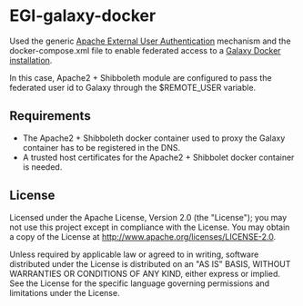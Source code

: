 # EGI-galaxy-docker
Used the generic <a href="https://galaxyproject.org/admin/config/apache-external-user-auth/">Apache External User Authentication</a> mechanism and the docker-compose.xml file to enable federated access to a <a href="https://hub.docker.com/r/bgruening/galaxy-stable">Galaxy Docker installation</a>.

In this case, Apache2 + Shibboleth module are configured to pass the federated user id to Galaxy through the $REMOTE_USER variable.

## Requirements

* The Apache2 + Shibboleth docker container used to proxy the Galaxy container has to be registered in the DNS.
* A trusted host certificates for the Apache2 + Shibbolet docker container is needed.

## License
Licensed under the Apache License, Version 2.0 (the "License"); you may not use this project except in compliance with the License. You may obtain a copy of the License at http://www.apache.org/licenses/LICENSE-2.0.

Unless required by applicable law or agreed to in writing, software distributed under the License is distributed on an "AS IS" BASIS, WITHOUT WARRANTIES OR CONDITIONS OF ANY KIND, either express or implied. See the License for the specific language governing permissions and limitations under the License.
